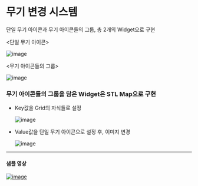# 무기 변경 시스템

단일 무기 아이콘과 무기 아이콘들의 그룹, 총 2개의 Widget으로 구현

<단일 무기 아이콘>

![image](https://github.com/HanYooTae/Unreal-Game-Project1/assets/41534351/1da296c7-b340-4c3f-bc6c-e90007d0a460)

<무기 아이콘들의 그룹>

![image](https://github.com/HanYooTae/Unreal-Game-Project1/assets/41534351/efae6165-b9f3-4433-819f-22d4aef82263)

### 무기 아이콘들의 그룹을 담은 Widget은 STL Map으로 구현


- Key값을 Grid의 자식들로 설정 

  ![image](https://github.com/HanYooTae/Unreal-Game-Project1/assets/41534351/b9728c64-ed75-4aaf-a43c-b2b96e33e97f)


- Value값을 단일 무기 아이콘으로 설정 후, 이미지 변경

  ![image](https://github.com/HanYooTae/Unreal-Game-Project1/assets/41534351/7a7383c6-39f7-427e-8294-71eeb77720d3)


-----------------------

#### 샘플 영상

[![image](https://github.com/HanYooTae/Unreal-Game-Project1/assets/41534351/75a89fe9-a84d-4570-995b-f54e4c377f0d)](https://youtu.be/dURd23TPniw)
